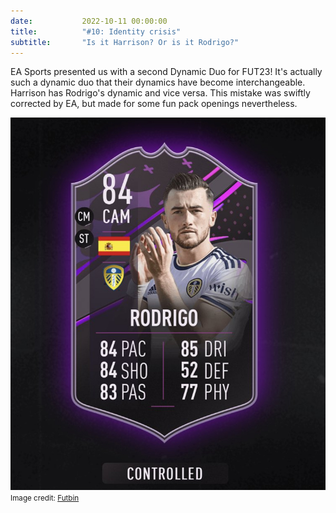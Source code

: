 ```yaml
---
date: 			2022-10-11 00:00:00
title: 			"#10: Identity crisis"
subtitle: 		"Is it Harrison? Or is it Rodrigo?"
---
```


EA Sports presented us with a second Dynamic Duo for FUT23! It's actually such a dynamic duo that their dynamics have become interchangeable. Harrison has Rodrigo's dynamic and vice versa. This mistake was swiftly corrected by EA, but made for some fun pack openings nevertheless.

<img src="/assets/images/rodrigo-harrison.jpg" alt="There's an imposter among us."/>
<small>Image credit: <a href="https://futbin.com" target="_blank">Futbin</a></small>